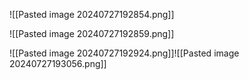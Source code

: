 
![[Pasted image 20240727192854.png]]


![[Pasted image 20240727192859.png]]

![[Pasted image 20240727192924.png]]![[Pasted image 20240727193056.png]]
